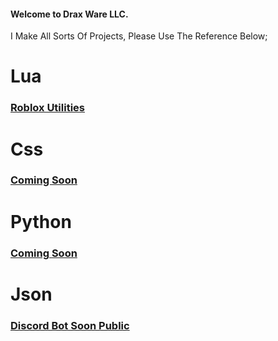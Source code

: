 #### Welcome to Drax Ware LLC.

I Make All Sorts Of Projects, Please Use The Reference Below;

# Lua
### [Roblox Utilities](Lua)

# Css
### [Coming Soon]()

# Python
### [Coming Soon]()

# Json
### [Discord Bot Soon Public]()

